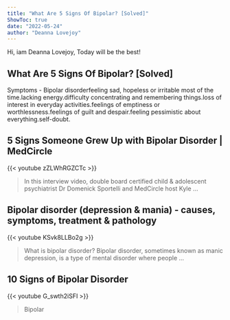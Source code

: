 ```yaml
---
title: "What Are 5 Signs Of Bipolar? [Solved]"
ShowToc: true 
date: "2022-05-24"
author: "Deanna Lovejoy" 
---
```


Hi, iam Deanna Lovejoy, Today will be the best!
## What Are 5 Signs Of Bipolar? [Solved]
Symptoms - Bipolar disorderfeeling sad, hopeless or irritable most of the time.lacking energy.difficulty concentrating and remembering things.loss of interest in everyday activities.feelings of emptiness or worthlessness.feelings of guilt and despair.feeling pessimistic about everything.self-doubt.

## 5 Signs Someone Grew Up with Bipolar Disorder | MedCircle
{{< youtube zZLWhRGZCTc >}}
>In this interview video, double board certified child & adolescent psychiatrist Dr Domenick Sportelli and MedCircle host Kyle ...

## Bipolar disorder (depression & mania) - causes, symptoms, treatment & pathology
{{< youtube KSvk8LLBo2g >}}
>What is bipolar disorder? Bipolar disorder, sometimes known as manic depression, is a type of mental disorder where people ...

## 10 Signs of Bipolar Disorder
{{< youtube G_swth2iSFI >}}
>Bipolar

